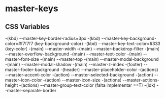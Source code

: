 # master-keys
## CSS Variables
-(kbd)		--master-key-border-radius=3px
-(kbd)		--master-key-background-color=#f7f7f7	(key-background-color)
-(kbd)		--master-key-text-color=#333		(key-color)
-(main)		--master-width
-(main)		--master-backdrop-filter
-(main)		--master-overflow-background
-(main)		--master-text-color
-(main)		--master-font-size
-(main)		--master-top
-(main)		--master-modal-background
-(main)		--master-modal-shadow
-(main)		--master-z-index
-(footer)	--master-footer-background
-(header)	--master-placeholder-color
-(actions)	--master-accent-color
-(action)	--master-selected-background
-(action)	--master-icon-color
-(action)	--master-icon-size
-(actions)	--master-actions-height
-(actions)	--master-group-text-color		(falta implementar ==T)
-(idk)		--master-separate-border